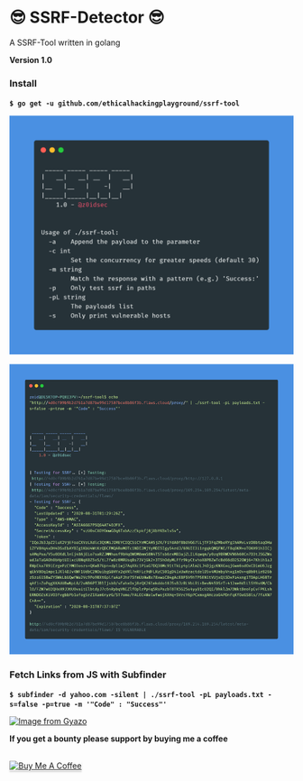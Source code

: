 
# 😎 SSRF-Detector 😎

A SSRF-Tool written in golang

**Version 1.0**

### Install

**`$ go get -u github.com/ethicalhackingplayground/ssrf-tool`**

![GitHub Logo](carbon1.png)
  
![GitHub Logo](carbon.png)

### Fetch Links from JS with Subfinder
**`$ subfinder -d yahoo.com -silent | ./ssrf-tool -pL payloads.txt -s=false -p=true -m '"Code" : "Success"'`**



[![Image from Gyazo](https://i.gyazo.com/44ff89e18f473e337ba1e7cf9aa3d1fe.gif)](https://gyazo.com/44ff89e18f473e337ba1e7cf9aa3d1fe)


**If you get a bounty please support by buying me a coffee**

<br>
<a href="https://www.buymeacoffee.com/krypt0mux" target="_blank"><img src="https://www.buymeacoffee.com/assets/img/custom_images/orange_img.png" alt="Buy Me A Coffee" style="height: 41px !important;width: 174px !important;box-shadow: 0px 3px 2px 0px rgba(190, 190, 190, 0.5) !important;-webkit-box-shadow: 0px 3px 2px 0px rgba(190, 190, 190, 0.5) !important;" ></a>

